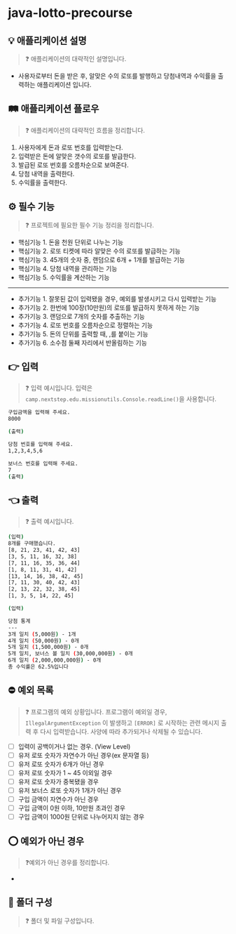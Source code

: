 # java-lotto-precourse

## 💡 애플리케이션 설명

> ❓ 애플리케이션의 대략적인 설명입니다.
>

- 사용자로부터 돈을 받은 후, 알맞은 수의 로또를 발행하고 당첨내역과 수익률을 출력하는 애플리케이션 입니다.

## 🛤️ 애플리케이션 플로우

> ❓ 애플리케이션의 대략적인 흐름을 정리합니다.
>

1. 사용자에게 돈과 로또 번호를 입력받는다.
2. 입력받은 돈에 알맞은 갯수의 로또를 발급한다.
3. 발급된 로또 번호를 오름차순으로 보여준다.
4. 당첨 내역을 출력한다.
5. 수익률을 출력한다.

## ⚙️ 필수 기능

> ❓ 프로젝트에 필요한 필수 기능 정리을 정리합니다.
>

- 핵심기능 1. 돈을 천원 단위로 나누는 기능
- 핵심기능 2. 로또 티켓에 따라 알맞은 수의 로또를 발급하는 기능
- 핵심기능 3. 45개의 숫자 중, 랜덤으로 6개 + 1개를 발급하는 기능
- 핵심기능 4. 당첨 내역을 관리하는 기능
- 핵심기능 5. 수익률을 계산하는 기능

---

- 추가기능 1. 잘못된 값이 입력됐을 경우, 예외를 발생시키고 다시 입력받는 기능
- 추가기능 2. 한번에 100장(10만원)의 로또를 발급하지 못하게 하는 기능
- 추가기능 3. 랜덤으로 7개의 숫자를 추출하는 기능
- 추가기능 4. 로또 번호를 오름차순으로 정렬하는 기능
- 추가기능 5. 돈의 단위를 출력할 때, ,를 붙이는 기능
- 추가기능 6. 소수점 둘째 자리에서 반올림하는 기능

## 👉 입력

> ❓ 입력 예시입니다. 입력은 `camp.nextstep.edu.missionutils.Console.readLine()`을 사용합니다.
>

```bash
구입금액을 입력해 주세요.
8000

(출력)

당첨 번호를 입력해 주세요.
1,2,3,4,5,6

보너스 번호를 입력해 주세요.
7
(출력)
```

## 👈 출력

> ❓ 출력 예시입니다.
>

```bash
(입력)
8개를 구매했습니다.
[8, 21, 23, 41, 42, 43] 
[3, 5, 11, 16, 32, 38] 
[7, 11, 16, 35, 36, 44] 
[1, 8, 11, 31, 41, 42] 
[13, 14, 16, 38, 42, 45] 
[7, 11, 30, 40, 42, 43] 
[2, 13, 22, 32, 38, 45] 
[1, 3, 5, 14, 22, 45]

(입력)

당첨 통계
---
3개 일치 (5,000원) - 1개
4개 일치 (50,000원) - 0개
5개 일치 (1,500,000원) - 0개
5개 일치, 보너스 볼 일치 (30,000,000원) - 0개
6개 일치 (2,000,000,000원) - 0개
총 수익률은 62.5%입니다
```

## ⛔ 예외 목록

> ❓ 프로그램의 예외 상황입니다. 프로그램이 예외일 경우, `IllegalArgumentException` 이 발생하고 `[ERROR]` 로 시작하는 관련 메시지 출력 후 다시 입력받습니다. 사양에 따라 추가되거나
> 삭제될 수 있습니다.
>

- [ ]  입력이 공백이거나 없는 경우. (View Level)
- [ ]  유저 로또 숫자가 자연수가 아닌 경우(ex 문자열 등)
- [ ]  유저 로또 숫자가 6개가 아닌 경우
- [ ]  유저 로또 숫자가 1 ~ 45 이외일 경우
- [ ]  유저 로또 숫자가 중복됐을 경우
- [ ]  유저 보너스 로또 숫자가 1개가 아닌 경우
- [ ]  구입 금액이 자연수가 아닌 경우
- [ ]  구입 금액이 0원 이하, 10만원 초과인 경우
- [ ]  구입 금액이 1000원 단위로 나누어지지 않는 경우

## ⭕ 예외가 아닌 경우

> ❓예외가 아닌 경우를 정리합니다.
>

-

## 📂 폴더 구성

> ❓ 폴더 및 파일 구성입니다.
>

```bash

```